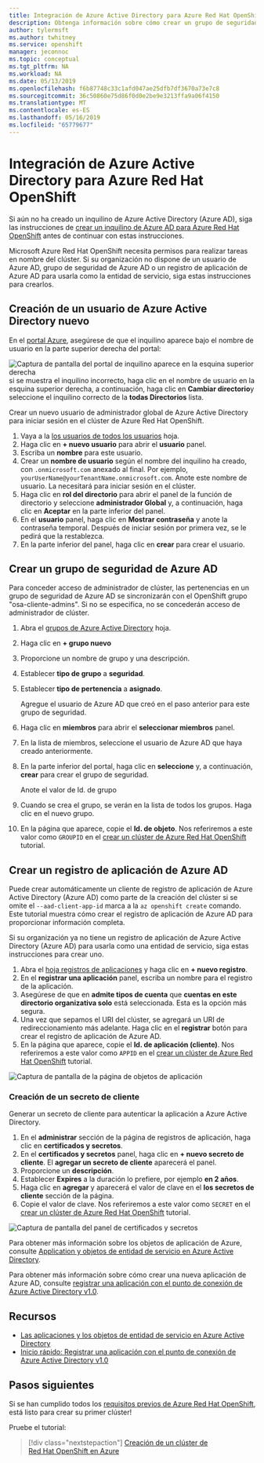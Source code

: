 ```yaml
---
title: Integración de Azure Active Directory para Azure Red Hat OpenShift | Microsoft Docs
description: Obtenga información sobre cómo crear un grupo de seguridad de Azure AD y el usuario para probar aplicaciones en un clúster de Microsoft Azure Red Hat OpenShift.
author: tylermsft
ms.author: twhitney
ms.service: openshift
manager: jeconnoc
ms.topic: conceptual
ms.tgt_pltfrm: NA
ms.workload: NA
ms.date: 05/13/2019
ms.openlocfilehash: f6b87748c33c1afd047ae25dfb7df3670a73e7c8
ms.sourcegitcommit: 36c50860e75d86f0d0e2be9e3213ffa9a06f4150
ms.translationtype: MT
ms.contentlocale: es-ES
ms.lasthandoff: 05/16/2019
ms.locfileid: "65779677"
---
```

# <a name="azure-active-directory-integration-for-azure-red-hat-openshift"></a>Integración de Azure Active Directory para Azure Red Hat OpenShift

Si aún no ha creado un inquilino de Azure Active Directory (Azure AD), siga las instrucciones de [crear un inquilino de Azure AD para Azure Red Hat OpenShift](howto-create-tenant.md) antes de continuar con estas instrucciones.

Microsoft Azure Red Hat OpenShift necesita permisos para realizar tareas en nombre del clúster. Si su organización no dispone de un usuario de Azure AD, grupo de seguridad de Azure AD o un registro de aplicación de Azure AD para usarla como la entidad de servicio, siga estas instrucciones para crearlos.

## <a name="create-a-new-azure-active-directory-user"></a>Creación de un usuario de Azure Active Directory nuevo

En el [portal Azure](https://portal.azure.com), asegúrese de que el inquilino aparece bajo el nombre de usuario en la parte superior derecha del portal:

![Captura de pantalla del portal de inquilino aparece en la esquina superior derecha](./media/howto-create-tenant/tenant-callout.png) si se muestra el inquilino incorrecto, haga clic en el nombre de usuario en la esquina superior derecha, a continuación, haga clic en **Cambiar directorio**y seleccione el inquilino correcto de la **todas Directorios** lista.

Crear un nuevo usuario de administrador global de Azure Active Directory para iniciar sesión en el clúster de Azure Red Hat OpenShift.

1. Vaya a la [los usuarios de todos los usuarios](https://portal.azure.com/#blade/Microsoft_AAD_IAM/UsersManagementMenuBlade/AllUsers) hoja.
2. Haga clic en **+ nuevo usuario** para abrir el **usuario** panel.
3. Escriba un **nombre** para este usuario.
4. Crear un **nombre de usuario** según el nombre del inquilino ha creado, con `.onmicrosoft.com` anexado al final. Por ejemplo, `yourUserName@yourTenantName.onmicrosoft.com`. Anote este nombre de usuario. La necesitará para iniciar sesión en el clúster.
5. Haga clic en **rol del directorio** para abrir el panel de la función de directorio y seleccione **administrador Global** y, a continuación, haga clic en **Aceptar** en la parte inferior del panel.
6. En el **usuario** panel, haga clic en **Mostrar contraseña** y anote la contraseña temporal. Después de iniciar sesión por primera vez, se le pedirá que la restablezca.
7. En la parte inferior del panel, haga clic en **crear** para crear el usuario.

## <a name="create-an-azure-ad-security-group"></a>Crear un grupo de seguridad de Azure AD

Para conceder acceso de administrador de clúster, las pertenencias en un grupo de seguridad de Azure AD se sincronizarán con el OpenShift grupo "osa-cliente-admins". Si no se especifica, no se concederán acceso de administrador de clúster.

1. Abra el [grupos de Azure Active Directory](https://portal.azure.com/#blade/Microsoft_AAD_IAM/GroupsManagementMenuBlade/AllGroups) hoja.
2. Haga clic en **+ grupo nuevo**
3. Proporcione un nombre de grupo y una descripción.
4. Establecer **tipo de grupo** a **seguridad**.
5. Establecer **tipo de pertenencia** a **asignado**.

    Agregue el usuario de Azure AD que creó en el paso anterior para este grupo de seguridad.

6. Haga clic en **miembros** para abrir el **seleccionar miembros** panel.
7. En la lista de miembros, seleccione el usuario de Azure AD que haya creado anteriormente.
8. En la parte inferior del portal, haga clic en **seleccione** y, a continuación, **crear** para crear el grupo de seguridad.

    Anote el valor de Id. de grupo

9. Cuando se crea el grupo, se verán en la lista de todos los grupos. Haga clic en el nuevo grupo.
10. En la página que aparece, copie el **Id. de objeto**. Nos referiremos a este valor como `GROUPID` en el [crear un clúster de Azure Red Hat OpenShift](tutorial-create-cluster.md) tutorial.

## <a name="create-an-azure-ad-app-registration"></a>Crear un registro de aplicación de Azure AD

Puede crear automáticamente un cliente de registro de aplicación de Azure Active Directory (Azure AD) como parte de la creación del clúster si se omite el `--aad-client-app-id` marca a la `az openshift create` comando. Este tutorial muestra cómo crear el registro de aplicación de Azure AD para proporcionar información completa.

Si su organización ya no tiene un registro de aplicación de Azure Active Directory (Azure AD) para usarla como una entidad de servicio, siga estas instrucciones para crear uno.

1. Abra el [hoja registros de aplicaciones](https://portal.azure.com/#blade/Microsoft_AAD_IAM/ActiveDirectoryMenuBlade/RegisteredAppsPreview) y haga clic en **+ nuevo registro**.
2. En el **registrar una aplicación** panel, escriba un nombre para el registro de la aplicación.
3. Asegúrese de que en **admite tipos de cuenta** que **cuentas en este directorio organizativa solo** está seleccionada. Esta es la opción más segura.
4. Una vez que sepamos el URI del clúster, se agregará un URI de redireccionamiento más adelante. Haga clic en el **registrar** botón para crear el registro de aplicación de Azure AD.
5. En la página que aparece, copie el **Id. de aplicación (cliente)**. Nos referiremos a este valor como `APPID` en el [crear un clúster de Azure Red Hat OpenShift](tutorial-create-cluster.md) tutorial.

![Captura de pantalla de la página de objetos de aplicación](./media/howto-create-tenant/get-app-id.png)

### <a name="create-a-client-secret"></a>Creación de un secreto de cliente

Generar un secreto de cliente para autenticar la aplicación a Azure Active Directory.

1. En el **administrar** sección de la página de registros de aplicación, haga clic en **certificados y secretos**.
2. En el **certificados y secretos** panel, haga clic en **+ nuevo secreto de cliente**.  El **agregar un secreto de cliente** aparecerá el panel.
3. Proporcione un **descripción**.
4. Establecer **Expires** a la duración lo prefiere, por ejemplo **en 2 años**.
5. Haga clic en **agregar** y aparecerá el valor de clave en el **los secretos de cliente** sección de la página.
6. Copie el valor de clave. Nos referiremos a este valor como `SECRET` en el [crear un clúster de Azure Red Hat OpenShift](tutorial-create-cluster.md) tutorial.
 
![Captura de pantalla del panel de certificados y secretos](./media/howto-create-tenant/create-key.png)
 
Para obtener más información sobre los objetos de aplicación de Azure, consulte [Application y objetos de entidad de servicio en Azure Active Directory](https://docs.microsoft.com/azure/active-directory/develop/app-objects-and-service-principals).

Para obtener más información sobre cómo crear una nueva aplicación de Azure AD, consulte [registrar una aplicación con el punto de conexión de Azure Active Directory v1.0](https://docs.microsoft.com/azure/active-directory/develop/quickstart-v1-add-azure-ad-app).

## <a name="resources"></a>Recursos

* [Las aplicaciones y los objetos de entidad de servicio en Azure Active Directory](https://docs.microsoft.com/azure/active-directory/develop/app-objects-and-service-principals)  
* [Inicio rápido: Registrar una aplicación con el punto de conexión de Azure Active Directory v1.0](https://docs.microsoft.com/azure/active-directory/develop/quickstart-v1-add-azure-ad-app)  

## <a name="next-steps"></a>Pasos siguientes

Si se han cumplido todos los [requisitos previos de Azure Red Hat OpenShift](howto-setup-environment.md), está listo para crear su primer clúster!

Pruebe el tutorial:
> [!div class="nextstepaction"]
> [Creación de un clúster de Red Hat OpenShift en Azure](tutorial-create-cluster.md)